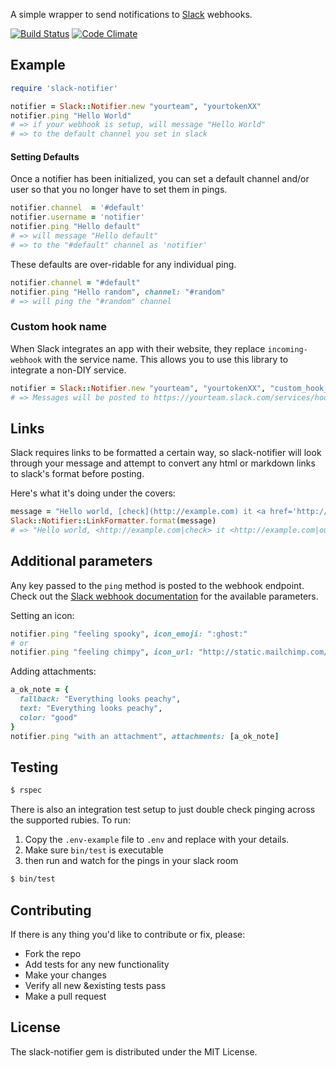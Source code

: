 A simple wrapper to send notifications to [Slack](https://slack.com/) webhooks.

[![Build Status](https://travis-ci.org/stevenosloan/slack-notifier.png?branch=master)](https://travis-ci.org/stevenosloan/slack-notifier)  [![Code Climate](https://codeclimate.com/github/stevenosloan/slack-notifier.png)](https://codeclimate.com/github/stevenosloan/slack-notifier)

## Example

```ruby
require 'slack-notifier'

notifier = Slack::Notifier.new "yourteam", "yourtokenXX"
notifier.ping "Hello World"
# => if your webhook is setup, will message "Hello World"
# => to the default channel you set in slack
```

#### Setting Defaults

Once a notifier has been initialized, you can set a default channel and/or user so that you no longer have to set them in pings.

```ruby
notifier.channel  = '#default'
notifier.username = 'notifier'
notifier.ping "Hello default"
# => will message "Hello default"
# => to the "#default" channel as 'notifier'
```

These defaults are over-ridable for any individual ping.

```ruby
notifier.channel = "#default"
notifier.ping "Hello random", channel: "#random"
# => will ping the "#random" channel
```

### Custom hook name

When Slack integrates an app with their website, they replace `incoming-webhook` with the service name.
This allows you to use this library to integrate a non-DIY service.

```ruby
notifier = Slack::Notifier.new "yourteam", "yourtokenXX", "custom_hook_name"
# => Messages will be posted to https://yourteam.slack.com/services/hooks/custom_hook_name
```

## Links

Slack requires links to be formatted a certain way, so slack-notifier will look through your message and attempt to convert any html or markdown links to slack's format before posting.

Here's what it's doing under the covers:

```ruby
message = "Hello world, [check](http://example.com) it <a href='http://example.com'>out</a>"
Slack::Notifier::LinkFormatter.format(message)
# => "Hello world, <http://example.com|check> it <http://example.com|out>"
```

## Additional parameters

Any key passed to the `ping` method is posted to the webhook endpoint. Check out the [Slack webhook documentation](https://my.slack.com/services/new/incoming-webhook) for the available parameters.

Setting an icon:

```ruby
notifier.ping "feeling spooky", icon_emoji: ":ghost:"
# or
notifier.ping "feeling chimpy", icon_url: "http://static.mailchimp.com/web/favicon.png"
```

Adding attachments:

```ruby
a_ok_note = {
  fallback: "Everything looks peachy",
  text: "Everything looks peachy",
  color: "good"
}
notifier.ping "with an attachment", attachments: [a_ok_note]
```



Testing
-------

```bash
$ rspec
```

There is also an integration test setup to just double check pinging across the supported rubies. To run:

1. Copy the `.env-example` file to `.env` and replace with your details.
2. Make sure `bin/test` is executable
3. then run and watch for the pings in your slack room

```bash
$ bin/test
```


Contributing
------------

If there is any thing you'd like to contribute or fix, please:

- Fork the repo
- Add tests for any new functionality
- Make your changes
- Verify all new &existing tests pass
- Make a pull request


License
-------
The slack-notifier gem is distributed under the MIT License.
